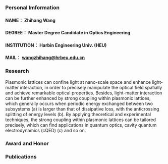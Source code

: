 ### Personal Imformation

#### NAME： Zhihang Wang
#### DEGREE： Master Degree Candidate in Optics Engineering
#### INSTITUTION： Harbin Engineering Univ. (HEU)
#### MAIL： wangzhihang@hrbeu.edu.cn


### Research

Plasmonic lattices can confine light at nano-scale space and enhance light-matter interaction, in order to precisely manipulate the optical field spatially and achieve remarkable optical properties. Besides, light-matter interaction can be further enhanced by strong coupling within plasmonic lattices, which generally occurs when periodic energy exchanged between two subsystems (a) is larger than that of dissipative loss, with the anticrossing splitting of energy levels (b). By applying theoretical and experimental techniques, the strong coupling within plasmonic lattices can be tailored precisely, which can find applications in quantum optics, cavity quantum electrodynamics (cQED) (c) and so on.

### Award and Honor

### Publications
